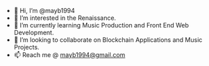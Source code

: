 - 👋 Hi, I’m @mayb1994
- 👀 I’m interested in the Renaissance.
- 🌱 I’m currently learning Music Production and Front End Web Development.
- 💞️ I’m looking to collaborate on Blockchain Applications and Music Projects.
- 📫 Reach me @ mayb1994@gmail.com

<!---
mayb1994/mayb1994 is a ✨ special ✨ repository because its `README.md` (this file) appears on your GitHub profile.
You can click the Preview link to take a look at your changes.
--->
